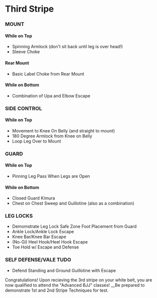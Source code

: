 # Third Stripe
### MOUNT
#### While on Top
 - Spinning Armlock (don't sit back until leg is over head!)
 - Sleeve Choke

#### Rear Mount
 - Basic Label Choke from Rear Mount

#### While on Bottom
 - Combination of Upa and Elbow Escape

### SIDE CONTROL
#### While on Top
 - Movement to Knee On Belly (and straight to mount)
 - 180 Degree Armlock from Knee on Belly
 - Loop Leg Over to Mount

### GUARD 
#### While on Top
 - Pinning Leg Pass When Legs are Open

#### While on Bottom
 - Closed Guard Kimura
 - Chest on Chest Sweep and Guillotine (also as a combination)

### LEG LOCKS
 - Demomstrate Leg Lock Safe Zone Foot Placement from Guard 
 - Ankle Lock/Ankle Lock Escape
 - Knee Bar/Knee Bar Escape
 - (No-Gi) Heel Hook/Heel Hook Escape
 - Toe Hold w/ Escape and Defense

### SELF DEFENSE/VALE TUDO
 - Defend Standing and Ground Guillotine with Escape 

Congratulations! Upon recieving the 3rd stripe on your white belt, you are now qualified to attend the "Advanced BJJ" classes! __Be prepared to demonstrate 1st and 2nd Stripe Techniques for test.
